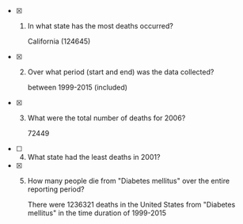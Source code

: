- [x] 1. In what state has the most deaths occurred?

      California	(124645)


- [x] 2. Over what period (start and end) was the data collected?

      between 1999-2015 (included)


- [x] 3. What were the total number of deaths for 2006?

      72449

- [ ] 4. What state had the least deaths in 2001?

- [x] 5. How many people die from "Diabetes mellitus" over the entire reporting period?

      There were 1236321 deaths in the United States from "Diabetes mellitus" in the time duration of 1999-2015
